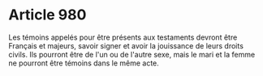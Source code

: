 # Article 980

Les témoins appelés pour être présents aux testaments devront être Français et majeurs, savoir signer et avoir la jouissance de leurs droits civils. Ils pourront être de l'un ou de l'autre sexe, mais le mari et la femme ne pourront être témoins dans le même acte.